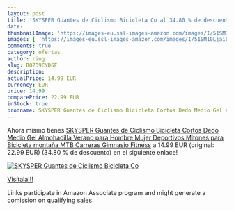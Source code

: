 ```yaml
---
layout: post
title: 'SKYSPER Guantes de Ciclismo Bicicleta Co al 34.80 % de descuento'
date: 
thumbnailImage: 'https://images-eu.ssl-images-amazon.com/images/I/51SM10LjaiL._SL200_.jpg'
images: [ 'https://images-eu.ssl-images-amazon.com/images/I/51SM10LjaiL._SL200_.jpg' ]
comments: true
category: ofertas
author: ring
slug: B07D9CYD6F
description:
actualPrice: 14.99 EUR
currency: EUR
price: 14.99
comparePrice: 22.99 EUR
inStock: true
prodname: SKYSPER Guantes de Ciclismo Bicicleta Cortos Dedo Medio Gel Almohadilla Verano para Hombre Mujer Deportivos Mitones para Bicicleta montaña MTB Carreras Gimnasio Fitness
---
```


Ahora mismo tienes [SKYSPER Guantes de Ciclismo Bicicleta Cortos Dedo Medio Gel Almohadilla Verano para Hombre Mujer Deportivos Mitones para Bicicleta montaña MTB Carreras Gimnasio Fitness](https://www.amazon.es/dp/B07D9CYD6F/?tag=tolees-21) a 14.99 EUR (original: 22.99 EUR) (34.80 %  de descuento) en el siguiente enlace!

[![SKYSPER Guantes de Ciclismo Bicicleta Co](https://images-eu.ssl-images-amazon.com/images/I/51SM10LjaiL._SL200_.jpg)](https://www.amazon.es/dp/B07D9CYD6F/?tag=tolees-21)

[Visítala!!!](https://www.amazon.es/dp/B07D9CYD6F/?tag=tolees-21)

Links participate in Amazon Associate program and might generate a comission on qualifying sales
